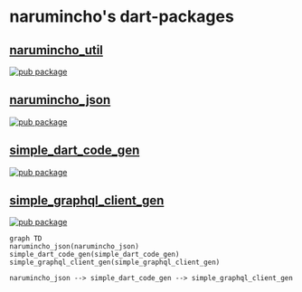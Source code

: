 # narumincho's dart-packages

## [narumincho_util](https://github.com/narumincho/dart-packages/tree/main/packages/narumincho_util)

[![pub package](https://img.shields.io/pub/v/narumincho_util.svg)](https://pub.dev/packages/narumincho_util)

## [narumincho_json](https://github.com/narumincho/dart-packages/tree/main/packages/narumincho_json)

[![pub package](https://img.shields.io/pub/v/narumincho_json.svg)](https://pub.dev/packages/narumincho_json)

## [simple_dart_code_gen](https://github.com/narumincho/dart-packages/tree/main/packages/simple_dart_code_gen)

[![pub package](https://img.shields.io/pub/v/simple_dart_code_gen.svg)](https://pub.dev/packages/simple_dart_code_gen)

## [simple_graphql_client_gen](https://github.com/narumincho/dart-packages/tree/main/packages/simple_graphql_client_gen)

[![pub package](https://img.shields.io/pub/v/simple_graphql_client_gen.svg)](https://pub.dev/packages/simple_graphql_client_gen)

```mermaid
graph TD
narumincho_json(narumincho_json)
simple_dart_code_gen(simple_dart_code_gen)
simple_graphql_client_gen(simple_graphql_client_gen)

narumincho_json --> simple_dart_code_gen --> simple_graphql_client_gen
```
